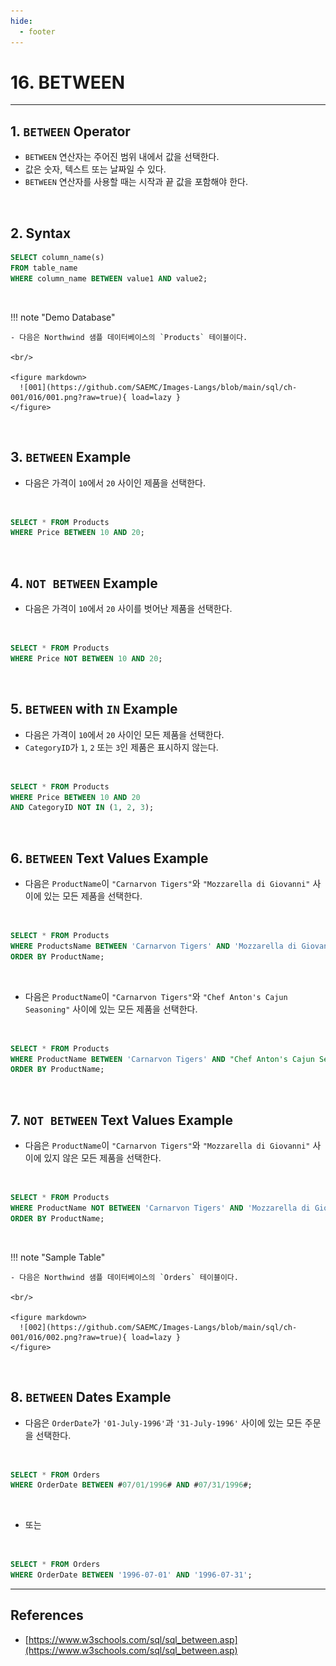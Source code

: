 ```yaml
---
hide:
  - footer
---
```


# 16. BETWEEN

---

## 1. `BETWEEN` Operator

- `BETWEEN` 연산자는 주어진 범위 내에서 값을 선택한다.
- 값은 숫자, 텍스트 또는 날짜일 수 있다.
- `BETWEEN` 연산자를 사용할 때는 시작과 끝 값을 포함해야 한다.

<br/>

## 2. Syntax

```sql
SELECT column_name(s)
FROM table_name
WHERE column_name BETWEEN value1 AND value2;
```

<br/>

!!! note "Demo Database"

    - 다음은 Northwind 샘플 데이터베이스의 `Products` 테이블이다.

    <br/>

    <figure markdown>
      ![001](https://github.com/SAEMC/Images-Langs/blob/main/sql/ch-001/016/001.png?raw=true){ load=lazy }
    </figure>

<br/>

## 3. `BETWEEN` Example

- 다음은 가격이 `10`에서 `20` 사이인 제품을 선택한다.

<br/>

```sql
SELECT * FROM Products
WHERE Price BETWEEN 10 AND 20;
```

<br/>

## 4. `NOT BETWEEN` Example

- 다음은 가격이 `10`에서 `20` 사이를 벗어난 제품을 선택한다.

<br/>

```sql
SELECT * FROM Products
WHERE Price NOT BETWEEN 10 AND 20;
```

<br/>

## 5. `BETWEEN` with `IN` Example

- 다음은 가격이 `10`에서 `20` 사이인 모든 제품을 선택한다.
- `CategoryID`가 `1`, `2` 또는 `3`인 제품은 표시하지 않는다.

<br/>

```sql
SELECT * FROM Products
WHERE Price BETWEEN 10 AND 20
AND CategoryID NOT IN (1, 2, 3);
```

<br/>

## 6. `BETWEEN` Text Values Example

- 다음은 `ProductName`이 `"Carnarvon Tigers"`와 `"Mozzarella di Giovanni"` 사이에 있는 모든 제품을 선택한다.

<br/>

```sql
SELECT * FROM Products
WHERE ProductsName BETWEEN 'Carnarvon Tigers' AND 'Mozzarella di Giovanni'
ORDER BY ProductName;
```

<br/>

- 다음은 `ProductName`이 `"Carnarvon Tigers"`와 `"Chef Anton's Cajun Seasoning"` 사이에 있는 모든 제품을 선택한다.

<br/>

```sql
SELECT * FROM Products
WHERE ProductName BETWEEN 'Carnarvon Tigers' AND "Chef Anton's Cajun Seasoning"
ORDER BY ProductName;
```

<br/>

## 7. `NOT BETWEEN` Text Values Example

- 다음은 `ProductName`이 `"Carnarvon Tigers"`와 `"Mozzarella di Giovanni"` 사이에 있지 않은 모든 제품을 선택한다.

<br/>

```sql
SELECT * FROM Products
WHERE ProductName NOT BETWEEN 'Carnarvon Tigers' AND 'Mozzarella di Giovanni'
ORDER BY ProductName;
```

<br/>

!!! note "Sample Table"

    - 다음은 Northwind 샘플 데이터베이스의 `Orders` 테이블이다.

    <br/>

    <figure markdown>
      ![002](https://github.com/SAEMC/Images-Langs/blob/main/sql/ch-001/016/002.png?raw=true){ load=lazy }
    </figure>

<br/>

## 8. `BETWEEN` Dates Example

- 다음은 `OrderDate`가 `'01-July-1996'`과 `'31-July-1996'` 사이에 있는 모든 주문을 선택한다.

<br/>

```sql
SELECT * FROM Orders
WHERE OrderDate BETWEEN #07/01/1996# AND #07/31/1996#;
```

<br/>

- 또는

<br/>

```sql
SELECT * FROM Orders
WHERE OrderDate BETWEEN '1996-07-01' AND '1996-07-31';
```

---

## References

- [https://www.w3schools.com/sql/sql_between.asp](https://www.w3schools.com/sql/sql_between.asp)
